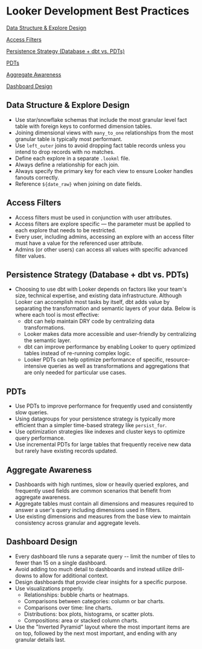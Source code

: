 # Looker Development Best Practices

[Data Structure & Explore Design](#data-structure--explore-design)

[Access Filters](#access-filters)

[Persistence Strategy (Database + dbt vs. PDTs)](#persistence-strategy-database-dbt-vs-pdts)

[PDTs](#pdts)

[Aggregate Awareness](#aggregate-awareness)

[Dashboard Design](#dashboard-design)

## Data Structure & Explore Design

* Use star/snowflake schemas that include the most granular level fact table with foreign keys to conformed dimension tables.
* Joining dimensional views with `many_to_one` relationships from the most granular table is typically most performant.
* Use `left_outer` joins to avoid dropping fact table records unless you intend to drop records with no matches.
* Define each explore in a separate `.lookml` file.
* Always define a relationship for each join.
* Always specify the primary key for each view to ensure Looker handles fanouts correctly.
* Reference `${date_raw}` when joining on date fields.

## Access Filters

* Access filters must be used in conjunction with user attributes.
* Access filters are explore specific — the parameter must be applied to each explore that needs to be restricted.
* Every user, including admins, accessing an explore with an access filter must have a value for the referenced user attribute.
* Admins (or other users) can access all values with specific advanced filter values.

## Persistence Strategy (Database + dbt vs. PDTs)

* Choosing to use dbt with Looker depends on factors like your team's size, technical expertise, and existing data infrastructure. Although Looker can accomplish most tasks by itself, dbt adds value by separating the transformation and semantic layers of your data. Below is where each tool is most effective:
  * dbt can help maintain DRY code by centralizing data transformations.
  * Looker makes data more accessible and user-friendly by centralizing the semantic layer.
  * dbt can improve performance by enabling Looker to query optimized tables instead of re-running complex logic.
  * Looker PDTs can help optimize performance of specific, resource-intensive queries as well as transformations and aggregations that are only needed for particular use cases.

## PDTs

* Use PDTs to improve performance for frequently used and consistently slow queries.
* Using datagroups for your persistence strategy is typically more efficient than a simpler time-based strategy like `persist_for`.
* Use optimization strategies like indexes and cluster keys to optimize query performance.
* Use incremental PDTs for large tables that frequently receive new data but rarely have existing records updated.

## Aggregate Awareness

* Dashboards with high runtimes, slow or heavily queried explores, and frequently used fields are common scenarios that benefit from aggregate awareness.
* Aggregate tables must contain all dimensions and measures required to answer a user's query including dimensions used in filters.
* Use existing dimensions and measures from the base view to maintain consistency across granular and aggregate levels.

## Dashboard Design

* Every dashboard tile runs a separate query \-- limit the number of tiles to fewer than 15 on a single dashboard.
* Avoid adding too much detail to dashboards and instead utilize drill-downs to allow for additional context.
* Design dashboards that provide clear insights for a specific purpose.
* Use visualizations properly.
  * Relationships: bubble charts or heatmaps.
  * Comparisons between categories: column or bar charts.
  * Comparisons over time: line charts.
  * Distributions: box plots, histograms, or scatter plots.
  * Compositions: area or stacked column charts.
* Use the "Inverted Pyramid" layout where the most important items are on top, followed by the next most important, and ending with any granular details last.

